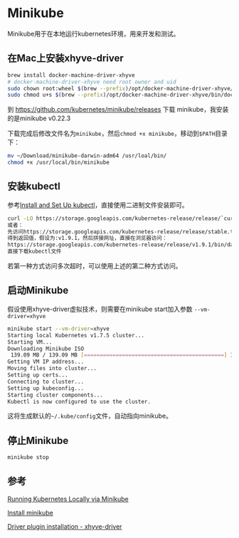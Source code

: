 # Minikube

Minikube用于在本地运行kubernetes环境，用来开发和测试。

## 在Mac上安装xhyve-driver

```bash
brew install docker-machine-driver-xhyve
# docker-machine-driver-xhyve need root owner and uid
sudo chown root:wheel $(brew --prefix)/opt/docker-machine-driver-xhyve/bin/docker-machine-driver-xhyve
sudo chmod u+s $(brew --prefix)/opt/docker-machine-driver-xhyve/bin/docker-machine-driver-xhyve
```

到 https://github.com/kubernetes/minikube/releases 下载 minikube，我安装的是minikube v0.22.3

下载完成后修改文件名为`minikube`，然后`chmod +x minikube`，移动到`$PATH`目录下：

```bash
mv ~/Download/minikube-darwin-adm64 /usr/loal/bin/
chmod +x /usr/local/bin/minikube
```

## 安装kubectl

参考[Install and Set Up kubectl](https://kubernetes.io/docs/tasks/tools/install-kubectl/)，直接使用二进制文件安装即可。



```bash
curl -LO https://storage.googleapis.com/kubernetes-release/release/`curl -s https://storage.googleapis.com/kubernetes-release/release/stable.txt`/bin/darwin/amd64/kubectl
或者：
先访问https://storage.googleapis.com/kubernetes-release/release/stable.txt
得到返回值，假设为:v1.9.1，然后拼接网址，直接在浏览器访问：
https://storage.googleapis.com/kubernetes-release/release/v1.9.1/bin/darwin/amd64/kubectl
直接下载kubectl文件
```

若第一种方式访问多次超时，可以使用上述的第二种方式访问。

## 启动Minikube

假设使用xhyve-driver虚拟技术，则需要在minikube start加入参数 `--vm-driver=xhyve`

```bash
minikube start --vm-driver=xhyve
Starting local Kubernetes v1.7.5 cluster...
Starting VM...
Downloading Minikube ISO
 139.09 MB / 139.09 MB [============================================] 100.00% 0s
Getting VM IP address...
Moving files into cluster...
Setting up certs...
Connecting to cluster...
Setting up kubeconfig...
Starting cluster components...
Kubectl is now configured to use the cluster.
```

这将生成默认的`~/.kube/config`文件，自动指向minikube。

## 停止Minikube

```bash
minikube stop
```

## 参考

[Running Kubernetes Locally via Minikube](https://kubernetes.io/docs/getting-started-guides/minikube/)

[Install minikube](https://kubernetes.io/docs/tasks/tools/install-minikube/)

[Driver plugin installation - xhyve-driver](https://github.com/kubernetes/minikube/blob/master/docs/drivers.md#xhyve-driver)